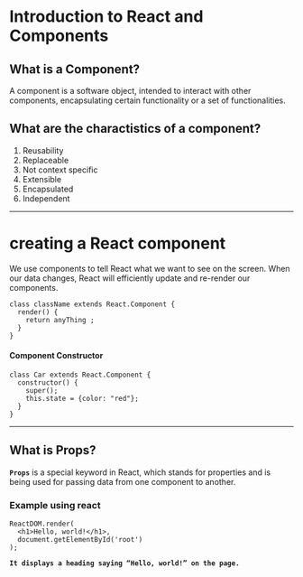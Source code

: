 # Introduction to React and Components 

## What is a Component?
A component is a software object, intended to interact with other components, encapsulating certain functionality or a set of functionalities.

## What are the charactistics of a component?

1. Reusability 
1. Replaceable 
1. Not context specific 
1. Extensible 
1. Encapsulated 
1. Independent 

-----------------------------------------
# creating a React component 

We use components to tell React what we want to see on the screen. When our data changes, React will efficiently update and re-render our components.

``` 
class className extends React.Component {
  render() {
    return anyThing ;
  }
}
```
#### Component Constructor

```
class Car extends React.Component {
  constructor() {
    super();
    this.state = {color: "red"};
  }
}

```

-----------------------------------------
## What is Props?

__`Props`__ is a special keyword in React, which stands for properties and is being used for passing data from one component to another.

### Example using react 

``` 
ReactDOM.render(
  <h1>Hello, world!</h1>,
  document.getElementById('root')
);
```

__`It displays a heading saying “Hello, world!” on the page.`__



